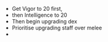 * Get Vigor to 20 first, 
* then Intelligence to 20
* Then begin upgrading dex
* Prioritise upgrading staff over melee
* 

